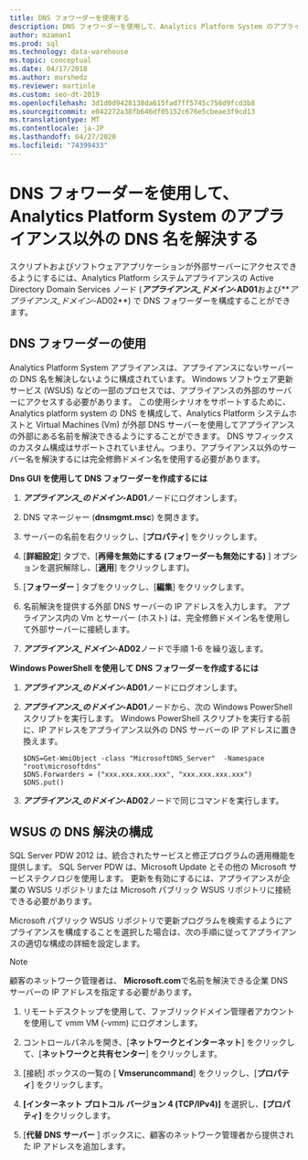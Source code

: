 ```yaml
---
title: DNS フォワーダーを使用する
description: DNS フォワーダーを使用して、Analytics Platform System のアプライアンス以外の DNS 名を解決します。
author: mzaman1
ms.prod: sql
ms.technology: data-warehouse
ms.topic: conceptual
ms.date: 04/17/2018
ms.author: murshedz
ms.reviewer: martinle
ms.custom: seo-dt-2019
ms.openlocfilehash: 3d1d0d9428138da615fad7ff5745c758d9fcd3b8
ms.sourcegitcommit: e042272a38fb646df05152c676e5cbeae3f9cd13
ms.translationtype: MT
ms.contentlocale: ja-JP
ms.lasthandoff: 04/27/2020
ms.locfileid: "74399433"
---
```

# <a name="use-a-dns-forwarder-to-resolve-non-appliance-dns-names-in-analytics-platform-system"></a>DNS フォワーダーを使用して、Analytics Platform System のアプライアンス以外の DNS 名を解決する
スクリプトおよびソフトウェアアプリケーションが外部サーバーにアクセスできるようにするには、Analytics Platform システムアプライアンスの Active Directory Domain Services ノード (**_アプライアンス\_ドメイン_-AD01**および**_アプライアンス\_ドメイン_-AD02**) で DNS フォワーダーを構成することができます。  
  
## <a name="using-a-dns-forwarder"></a><a name="ResolveDNS"></a>DNS フォワーダーの使用  
Analytics Platform System アプライアンスは、アプライアンスにないサーバーの DNS 名を解決しないように構成されています。 Windows ソフトウェア更新サービス (WSUS) などの一部のプロセスでは、アプライアンスの外部のサーバーにアクセスする必要があります。 この使用シナリオをサポートするために、Analytics platform system の DNS を構成して、Analytics Platform システムホストと Virtual Machines (Vm) が外部 DNS サーバーを使用してアプライアンスの外部にある名前を解決できるようにすることができます。 DNS サフィックスのカスタム構成はサポートされていません。つまり、アプライアンス以外のサーバー名を解決するには完全修飾ドメイン名を使用する必要があります。  
  
**Dns GUI を使用して DNS フォワーダーを作成するには**  
  
1.  **_アプライアンス\_のドメイン_-AD01**ノードにログオンします。  
  
2.  DNS マネージャー (**dnsmgmt.msc**) を開きます。  
  
3.  サーバーの名前を右クリックし、[**プロパティ**] をクリックします。  
  
4.  [**詳細設定**] タブで、[**再帰を無効にする (フォワーダーも無効にする)** ] オプションを選択解除し、[**適用**] をクリックします)。  
  
5.  [**フォワーダー** ] タブをクリックし、[**編集**] をクリックします。  
  
6.  名前解決を提供する外部 DNS サーバーの IP アドレスを入力します。 アプライアンス内の Vm とサーバー (ホスト) は、完全修飾ドメイン名を使用して外部サーバーに接続します。  
  
7.  **_アプライアンス\_ドメイン_-AD02**ノードで手順 1-6 を繰り返します。  
  
**Windows PowerShell を使用して DNS フォワーダーを作成するには**  
  
1.  **_アプライアンス\_のドメイン_-AD01**ノードにログオンします。  
  
2.  **_アプライアンス\_のドメイン_-AD01**ノードから、次の Windows PowerShell スクリプトを実行します。 Windows PowerShell スクリプトを実行する前に、IP アドレスをアプライアンス以外の DNS サーバーの IP アドレスに置き換えます。  
  
    ```  
    $DNS=Get-WmiObject -class "MicrosoftDNS_Server"  -Namespace "root\microsoftdns"  
    $DNS.Forwarders = ("xxx.xxx.xxx.xxx", "xxx.xxx.xxx.xxx")  
    $DNS.put()  
    ```  
  
3.  **_アプライアンス\_のドメイン_-AD02**ノードで同じコマンドを実行します。  
  
## <a name="configuring-dns-resolution-for-wsus"></a>WSUS の DNS 解決の構成  
SQL Server PDW 2012 は、統合されたサービスと修正プログラムの適用機能を提供します。 SQL Server PDW は、Microsoft Update とその他の Microsoft サービステクノロジを使用します。 更新を有効にするには、アプライアンスが企業の WSUS リポジトリまたは Microsoft パブリック WSUS リポジトリに接続できる必要があります。  
  
Microsoft パブリック WSUS リポジトリで更新プログラムを検索するようにアプライアンスを構成することを選択した場合は、次の手順に従ってアプライアンスの適切な構成の詳細を設定します。  
  
> [!NOTE]  
> 顧客のネットワーク管理者は、 **Microsoft.com**で名前を解決できる企業 DNS サーバーの IP アドレスを指定する必要があります。  
  
1.  リモートデスクトップを使用して、ファブリックドメイン管理<fabric domain>者アカウントを使用して vmm VM (-vmm) にログオンします。  
  
2.  コントロールパネルを開き、[**ネットワークとインターネット**] をクリックして、[**ネットワークと共有センター**] をクリックします。  
  
3.  [接続] ボックスの一覧の [ **Vmseruncommand**] をクリックし、[**プロパティ**] をクリックします。  
  
4.  **[インターネット プロトコル バージョン 4 (TCP/IPv4)]** を選択し、**[プロパティ]** をクリックします。  
  
5.  [**代替 DNS サーバー** ] ボックスに、顧客のネットワーク管理者から提供された IP アドレスを追加します。  
  
<!-- MISSING LINKS ## See Also  
[Common Metadata Query Examples &#40;SQL Server PDW&#41;](../sqlpdw/common-metadata-query-examples-sql-server-pdw.md)  -->  
  
